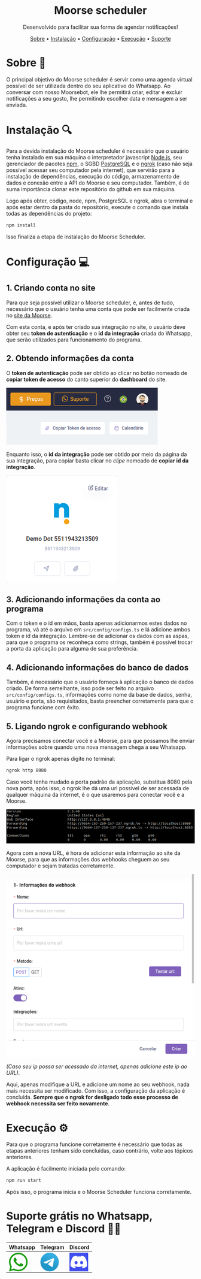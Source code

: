 <h1 align="center">Moorse scheduler</h1>

<p align="center">Desenvolvido para facilitar sua forma de agendar notificações!</p>

<p align="center">
  <a href="#Sobre" target="_blank">Sobre</a> • 
  <a href="#Instalação" target="_blank">Instalação</a> • 
  <a href="#Configuração" target="_blank">Configuração</a> • 
  <a href="#Execução" target="_blank">Execução</a> • 
  <a href="#Suporte grátis em Whatsapp, Telegram e Discord" target="_blank">Suporte</a>
</p>

# Sobre :rocket:

O principal objetivo do Moorse scheduler é servir como uma agenda virtual possível de ser utilizada dentro do seu aplicativo do Whatsapp. Ao conversar com nosso Moorsebot, ele lhe permitirá criar, editar e excluir notificações a seu gosto, lhe permitindo escolher data e mensagem a ser enviada.

# Instalação :mag:

Para a devida instalação do Moorse scheduler é necessário que o usuário tenha instalado em sua máquina o interpretador javascript <a href="https://nodejs.org/en/" target="_blank">Node.js</a>, seu gerenciador de pacotes <a href="https://www.npmjs.com/" target="_blank">npm</a>, o SGBD <a href="https://www.postgresql.org/" target="_blank">PostgreSQL</a> e o <a href="https://ngrok.com/" target="_blank">ngrok</a> (caso não seja possível acessar seu computador pela internet), que servirão para a instalação de dependências, execução do código, armazenamento de dados e conexão entre a API do Moorse e seu computador. Também, é de suma importância clonar este repositório do github em sua máquina.

Logo após obter, código, node, npm, PostgreSQL e ngrok, abra o terminal e após estar dentro da pasta do repositório, execute o comando que instala todas as dependências do projeto:

```bash
npm install
```

Isso finaliza a etapa de instalação do Moorse Scheduler.

# Configuração :computer:

## 1. Criando conta no site

Para que seja possível utilizar o Moorse scheduler, é, antes de tudo, necessário que o usuário tenha uma conta que pode ser facilmente criada no <a href="https://moorse.io/" target="_blanket">site da Moorse</a>.

Com esta conta, e após ter criado sua integração no site, o usuário deve obter seu <strong>token de autenticação</strong> e o <strong>id da integração</strong> criada do Whatsapp, que serão utilizados para funcionamento do programa.

## 2. Obtendo informações da conta

O <strong>token de autenticação</strong> pode ser obtido ao clicar no botão nomeado de <strong>copiar token de acesso</strong> do canto superior do <strong>dashboard</strong> do site.

<img alt="imagem botão token de acesso" src="images/token.png"></img>

Enquanto isso, o <strong>id da integração</strong> pode ser obtido por meio da página da sua integração, para copiar basta clicar no <i>clipe</i> nomeado de <strong>copiar id da integração</strong>.

<img alt="imagem botão token de acesso" src="images/integracao.png"></img>

## 3. Adicionando informações da conta ao programa

Com o token e o id em mãos, basta apenas adicionarmos estes dados no programa, vá até o arquivo em `src/config/configs.ts` e lá adicione ambos token e id da integração. Lembre-se de adicionar os dados com as aspas, para que o programa os reconheça como strings, também é possível trocar a porta da aplicação para alguma de sua preferência.

## 4. Adicionando informações do banco de dados

Também, é necessário que o usuário forneça à aplicação o banco de dados criado. De forma semelhante, isso pode ser feito no arquivo `src/config/configs.ts`, informações como nome da base de dados, senha, usuário e porta, são requisitados, basta preencher corretamente para que o programa funcione com êxito.

## 5. Ligando ngrok e configurando webhook

Agora precisamos conectar você e a Moorse, para que possamos lhe enviar informações sobre quando uma nova mensagem chega a seu Whatsapp.

Para ligar o ngrok apenas digite no terminal:

```bash
ngrok http 8080
```

Caso você tenha mudado a porta padrão da aplicação, substitua 8080 pela nova porta, após isso, o ngrok lhe dá uma url possível de ser acessada de qualquer máquina da internet, é o que usaremos para conectar você e a Moorse.

<img src="images/ngrok.png"></img>

Agora com a nova URL, é hora de adicionar esta informação ao site da Moorse, para que as informações dos webhooks cheguem ao seu computador e sejam tratadas corretamente.

<img src="images/webhook.png"></img>

_(Caso seu ip possa ser acessado da internet, apenas adicione este ip ao URL)._

Aqui, apenas modifique a URL e adicione um nome ao seu webhook, nada mais necessita ser modificado. Com isso, a configuração da aplicação é concluída. <strong>Sempre que o ngrok for desligado todo esse processo de webhook necessita ser feito novamente</strong>.

# Execução :gear:

Para que o programa funcione corretamente é necessário que todas as etapas anteriores tenham sido concluídas, caso contrário, volte aos tópicos anteriores.

A aplicação é facilmente iniciada pelo comando:

```bash
npm run start
```

Após isso, o programa inicia e o Moorse Scheduler funciona corretamente.

# Suporte grátis no Whatsapp, Telegram e Discord :man_technologist:

|Whatsapp|Telegram|Discord|
|---|---|---|
|<a display="inline" target="_blank" href="https://web.whatsapp.com/send?phone=5511975923164&text=oi" target="_blank"><img align="center" title="whatsapp" height="50" width="50" src="images/whatsapp.png"/></a>|<a display="inline" float="left" target="_blank" href="https://t.me/moorseio" target="_blank"><img title="Telegram" height="50" width="50" src="images/telegram.png" align="center"/></a>|<a display="inline" target="_blank" href="https://discord.gg/uPp2SmCA" target="_blank"><img src="images/discord.png" height="50" width="50" align="center"></a>|